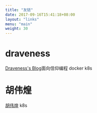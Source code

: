 ```yaml
---
title: "友链"
date: 2017-09-16T15:41:18+08:00
layout: "links"
menu: "main"
weight: 30
---
```


# draveness

[Draveness's Blog](https://draveness.me)面向信仰编程 docker k8s

# 胡伟煌

[胡伟煌](https://www.huweihuang.com/) k8s
